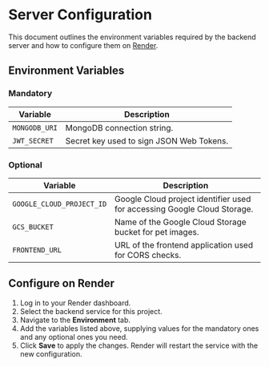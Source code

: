 # Server Configuration

This document outlines the environment variables required by the backend server and how to configure them on [Render](https://render.com).

## Environment Variables

### Mandatory

| Variable | Description |
|----------|-------------|
| `MONGODB_URI` | MongoDB connection string. |
| `JWT_SECRET` | Secret key used to sign JSON Web Tokens. |

### Optional

| Variable | Description |
|----------|-------------|
| `GOOGLE_CLOUD_PROJECT_ID` | Google Cloud project identifier used for accessing Google Cloud Storage. |
| `GCS_BUCKET` | Name of the Google Cloud Storage bucket for pet images. |
| `FRONTEND_URL` | URL of the frontend application used for CORS checks. |

## Configure on Render

1. Log in to your Render dashboard.
2. Select the backend service for this project.
3. Navigate to the **Environment** tab.
4. Add the variables listed above, supplying values for the mandatory ones and any optional ones you need.
5. Click **Save** to apply the changes. Render will restart the service with the new configuration.

